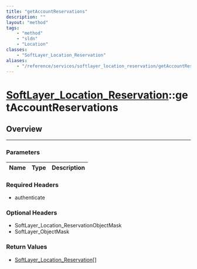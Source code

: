 ```yaml
---
title: "getAccountReservations"
description: ""
layout: "method"
tags:
    - "method"
    - "sldn"
    - "Location"
classes:
    - "SoftLayer_Location_Reservation"
aliases:
    - "/reference/services/softlayer_location_reservation/getAccountReservations"
---
```

# [SoftLayer_Location_Reservation](/reference/services/SoftLayer_Location_Reservation)::getAccountReservations




## Overview 


-----

### Parameters 
|Name | Type | Description |
| --- | --- | --- |


### Required Headers
* authenticate


### Optional Headers
* SoftLayer_Location_ReservationObjectMask
* SoftLayer_ObjectMask

### Return Values
* <a href='/reference/datatypes/SoftLayer_Location_Reservation'>SoftLayer_Location_Reservation[] </a>




